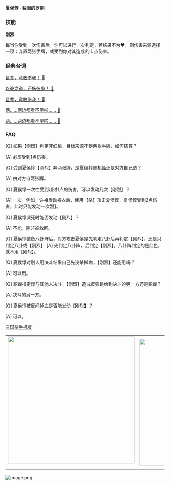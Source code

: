 
#### 夏侯惇 · 独眼的罗剎  

### 技能

**刚烈**

每当你受到一次伤害后，你可以进行一次判定，若结果不为♥，则伤害来源选择一项：弃置两张手牌，或受到你对其造成的１点伤害。

### 经典台词


[鼠辈，竟敢伤我！ 🎵](char_wei003_dub_ability1_1.mp3)

[以彼之道，还施彼身！ 🎵](char_wei003_dub_ability1_2.mp3)

[鼠辈，竟敢伤我！ 🎵](char_wei003_dub_classic_ability1_1.mp3)

[两……两边都看不见啦…… 🎵](char_wei003_dub_classic_dead.mp3)

[两……两边都看不见啦…… 🎵](char_wei003_dub_dead.mp3)


### FAQ

[Q] 如果【刚烈】判定非红桃，目标来源不足两张手牌，如何结算？

[A] 必须受到1点伤害。



[Q] 受到夏侯惇【刚烈】弃两张牌，是夏侯惇随机抽还是对方自己选？

[A] 由对方自两张牌。



[Q] 夏侯惇一次性受到超过1点的伤害，可以发动几次【刚烈】？

[A] 一次。例如，许褚发动裸衣后，使用【杀】攻击夏侯惇，夏侯惇受到2点伤害，此时只能发动一次烈】。



[Q] 夏侯惇濒死时能否发动【刚烈】？

[A] 不能，除非被救回。



[Q] 夏侯惇装备八卦阵后，对方攻击夏侯是先判定八卦后再判定【刚烈】，还是只判定八卦或【刚烈】 [A] 先判定八卦阵，后判定【刚烈】。八卦阵判定的是红色，就不用【刚烈】。



[Q] 夏侯惇对别人用决斗结果自己先没杀掉血，【刚烈】还能用吗？

[A] 可以用。



[Q] 貂蝉指定惇与其他人决斗，【刚烈】造成反弹是给到决斗的另一方还是貂蝉？

[A] 决斗的另一方。



[Q] 夏侯惇被反间掉血是否能发动【刚烈】？

[A] 可以。


 [三国杀手机版](https://apps.apple.com/cn/app/%E4%B8%89%E5%9B%BD%E6%9D%80%E9%97%AE%E9%A2%98%E7%AD%94%E7%96%91/id527602078)
    <div style="text-align: center"><table><tr>
    <td style="text-align: center">
<img src="https://is4-ssl.mzstatic.com/image/thumb/PurpleSource116/v4/1b/38/06/1b380673-fa07-7d70-76af-cc625e8e7894/97f20edf-1616-4b93-9e88-fbaebfe22faf_page-0.jpg/460x0w.webp" height="400">
</td>
<td style="text-align: center">
<img src="https://is5-ssl.mzstatic.com/image/thumb/PurpleSource126/v4/f6/ae/05/f6ae053d-def3-e9be-a991-74954202adad/7a500a3f-0dc0-4c7a-8287-6eed7e11d2b4_page-1.jpg/460x0w.webp" height="400">
</td>
<td style="text-align: center">
<img src="https://is2-ssl.mzstatic.com/image/thumb/PurpleSource126/v4/f3/38/97/f33897de-2a22-ec13-1832-60c35c10fe7c/7fbfdcd6-9f03-45ce-8dc1-bad59b0e5f5d_page-2.jpg/460x0w.webp" height="400">
</td>
<td style="text-align: center">
<img src="https://is2-ssl.mzstatic.com/image/thumb/PurpleSource116/v4/7c/bf/db/7cbfdbb7-8d99-a661-c3a7-bc4e3fdb840a/5e805d5e-b991-4341-bdf6-233a5dd8d703_page-3.jpg/460x0w.webp" height="400">
</td>
</tr>
</table>
</div>
    
 ![image.png](https://s2.loli.net/2022/01/10/Z85EF3hBpvU41oI.png)
